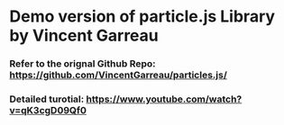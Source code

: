 # Demo version of particle.js Library by Vincent Garreau

### Refer to the orignal Github Repo: https://github.com/VincentGarreau/particles.js/
### Detailed turotial: https://www.youtube.com/watch?v=qK3cgD09Qf0
